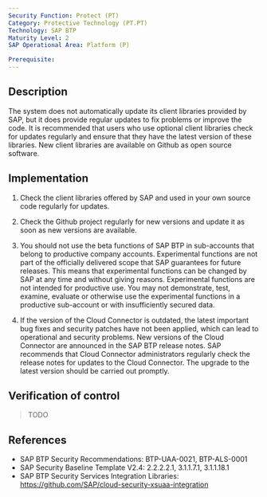 ```yaml
---
Security Function: Protect (PT)
Category: Protective Technology (PT.PT)
Technology: SAP BTP
Maturity Level: 2
SAP Operational Area: Platform (P)

Prerequisite: 
---
```


## Description

The system does not automatically update its client libraries provided by SAP, but it does provide regular updates to fix problems or improve the code. It is recommended that users who use optional client libraries check for updates regularly and ensure that they have the latest version of these libraries. New client libraries are available on Github as open source software.


## Implementation

1. Check the client libraries offered by SAP and used in your own source code regularly for updates.

2. Check the Github project regularly for new versions and update it as soon as new versions are available.

3. You should not use the beta functions of SAP BTP in sub-accounts that belong to productive company accounts.
Experimental functions are not part of the officially delivered scope that SAP guarantees for future releases. This means that experimental functions can be changed by SAP at any time and without giving reasons. Experimental functions are not intended for productive use. You may not demonstrate, test, examine, evaluate or otherwise use the experimental functions in a productive sub-account or with insufficiently secured data.

4. If the version of the Cloud Connector is outdated, the latest important bug fixes and security patches have not been applied, which can lead to operational and security problems. New versions of the Cloud Connector are announced in the SAP BTP release notes. SAP recommends that Cloud Connector administrators regularly check the release notes for updates to the Cloud Connector. The upgrade to the latest version should be carried out promptly.


## Verification of control
> TODO


## References
* SAP BTP Security Recommendations: BTP-UAA-0021, BTP-ALS-0001
* SAP Security Baseline Template V2.4: 2.2.2.2.1, 3.1.1.7.1, 3.1.1.18.1
* SAP BTP Security Services Integration Libraries: https://github.com/SAP/cloud-security-xsuaa-integration
